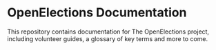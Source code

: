 OpenElections Documentation
===========================

This repository contains documentation for The OpenElections project, including volunteer guides, a glossary of key terms and more to come. 